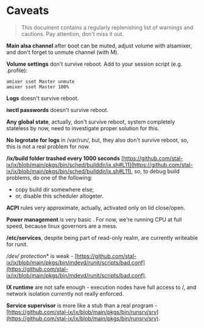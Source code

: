 # Caveats

> This document contains a regularly replenishing list of warnings and cautions. Pay attention, don't miss it out.

**Main alsa channel** after boot can be muted, adjust volume with alsamixer, and don't forget to unmute channel (with M).

**Volume settings** don't survive reboot. Add to your session script (e.g. .profile):

```shell
amixer sset Master unmute
amixer sset Master 100%
```

**Logs** doesn't survive reboot.

**iwctl passwords** doesn't survive reboot.

**Any global state**, actually, don't survive reboot, system completely stateless by now, need to investigate proper solution for this.

**No logrotate for logs** in /var/run/, but, they also don't survive reboot, so, this is not a real problem for now.

**/ix/build folder trashed every 1000 seconds** [https://github.com/stal-ix/ix/blob/main/pkgs/bin/sched/builddir/ix.sh#L11](https://github.com/stal-ix/ix/blob/main/pkgs/bin/sched/builddir/ix.sh#L11), so, to debug build problems, do one of the following:  
* copy build dir somewhere else;
* or, disable this scheduler altogeter.

**ACPI** rules very approximate, actually, activated only on lid close/open.

**Power management** is very basic . For now, we're running CPU at full speed, because linux governors are a mess.

**/etc/services**, despite being part of read-only realm, are currently writeable for runit.

**/dev/* protection** is weak - [https://github.com/stal-ix/ix/blob/main/pkgs/bin/mdevd/runit/scripts/bad.conf](https://github.com/stal-ix/ix/blob/main/pkgs/bin/mdevd/runit/scripts/bad.conf).

**IX runtime** are not safe enough - execution nodes have full access to /, and network isolation currently not really enforced.

**Service supervisor** is more like a stub than a real program - [https://github.com/stal-ix/ix/blob/main/pkgs/bin/runsrv/srv](https://github.com/stal-ix/ix/blob/main/pkgs/bin/runsrv/srv).
